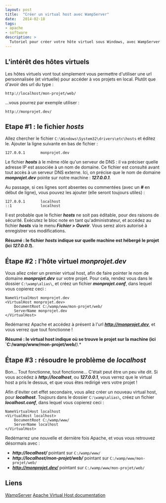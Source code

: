 ```yaml
---
layout: post
title:  "Créer un virtual host avec WampServer"
date:   2014-02-18
tags:
- apache
- software
description: >
  Tutoriel pour créer votre hôte virtuel sous Windows, avec WampServer.
---
```


## L'intérêt des hôtes virtuels

Les hôtes virtuels vont tout simplement vous permettre d'utiliser une url personnalisée (et virtuelle) pour accéder à vos projets en local. Plutôt que d'avoir des url du type :

	http://localhost/mon-projet/web/

...vous pourrez par exemple utiliser :

	http://monprojet.dev/

## Etape #1 : le fichier ***hosts***

Allez chercher le fichier `C:\Windows\System32\drivers\etc\hosts` et éditez le.
Ajouter la ligne suivante en bas de fichier :

    127.0.0.1       monprojet.dev

Le fichier ***hosts*** à le même rôle qu'un serveur de DNS : il va préciser quelle adresse IP est associée à un nom de domaine. Ce fichier est consulté avant tout accès à un serveur DNS externe. Ici, on précise que le nom de domaine ***monprojet.dev*** pointe sur notre machine : ***127.0.0.1***.

Au passage, si ces lignes sont absentes ou commentées (avec un ***#*** en début de ligne), vous pouvez les ajouter (elle seront toujours utiles) :

    127.0.0.1       localhost
    ::1             localhost

Il est probable que le fichier ***hosts*** ne soit pas éditable, pour des raisons de sécurité. Exécutez le bloc note en tant qu'administrateur, et accédez au fichier ***hosts*** via le menu ***Fichier > Ouvrir***. Vous serez alors autorisé à enregistrer vos modifications.

**Résumé : le fichier ***hosts*** indique sur quelle machine est hébergé le projet (ici ***127.0.0.1***).**

## Étape #2 : l'hôte virtuel ***monprojet.dev***

Vous allez créer un premier virtual host, afin de faire pointer le nom de domaine ***monprojet.dev*** sur votre projet.
Pour cela, rendez vous dans le dossier `C:\wamp\alias\`, et créez un fichier ***monprojet.conf***, dans lequel vous copierez ceci :

	NameVirtualHost monprojet.dev
	<VirtualHost monprojet.dev>
		DocumentRoot C:/wamp/www/mon-projet/web/
		ServerName monprojet.dev
	</VirtualHost>

Redémarrez Apache et accédez à présent à l'url ***http://monprojet.dev***, et vous verrez que tout fonctionne !

**Résumé : le virtual host indique où se trouve le projet sur la machine (ici `C:/wamp/www/mon-projet/web/***).**

## Étape #3 : résoudre le problème de ***localhost***

Bon... Tout fonctionne, tout fonctionne... C'était peut être un peu vite dit.
Si vous accédez à ***http://localhost***, ou ***127.0.0.1***, vous verrez que le virtual host a pris le dessus, et que vous êtes redirigé vers votre projet !

Afin d'éviter cet effet secondaire, vous allez créer un nouveau virtual host, pour ***localhost***. Toujours dans le dossier `C:\wamp\alias\`, créez un fichier ***localhost.conf***, dans lequel vous copierez ceci :

	NameVirtualHost localhost
	<VirtualHost localhost>
		DocumentRoot C:/wamp/www/
		ServerName localhost
	</VirtualHost>

Redémarrez une nouvelle et dernière fois Apache, et vous vous retrouvez désormais avec :

- ***http://localhost/*** pointant sur `C:/wamp/www/`
- ***http://localhost/mon-projet/web/*** pointant sur `C:/wamp/www/mon-projet/web/`
- ***http://monprojet.dev/*** pointant sur `C:/wamp/www/mon-projet/web/`

## Liens
[WampServer](http://www.wampserver.com/)
[Apache Virtual Host documentation](http://httpd.apache.org/docs/current/vhosts/)
